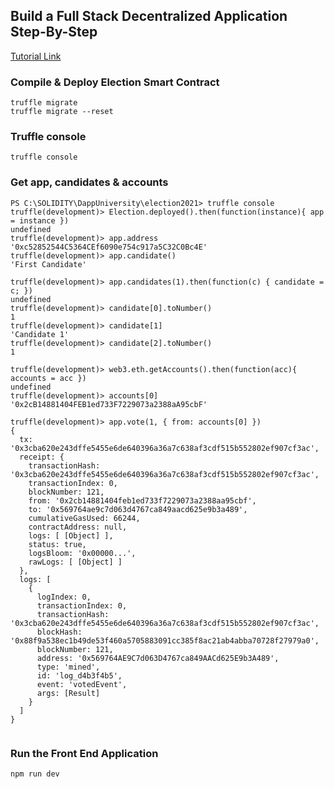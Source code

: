## Build a Full Stack Decentralized Application Step-By-Step

[Tutorial Link](https://www.dappuniversity.com/articles/the-ultimate-ethereum-dapp-tutorial)

### Compile & Deploy Election Smart Contract

```
truffle migrate
truffle migrate --reset
```

### Truffle console

```
truffle console
```

### Get app, candidates & accounts

```
PS C:\SOLIDITY\DappUniversity\election2021> truffle console
truffle(development)> Election.deployed().then(function(instance){ app = instance })
undefined
truffle(development)> app.address
'0xc52852544C5364CEf6090e754c917a5C32C0Bc4E'
truffle(development)> app.candidate()
'First Candidate'

truffle(development)> app.candidates(1).then(function(c) { candidate = c; })
undefined
truffle(development)> candidate[0].toNumber()
1
truffle(development)> candidate[1]
'Candidate 1'
truffle(development)> candidate[2].toNumber()
1

truffle(development)> web3.eth.getAccounts().then(function(acc){ accounts = acc })
undefined
truffle(development)> accounts[0]
'0x2cB14881404FEB1ed733F7229073a2388aA95cbF'

truffle(development)> app.vote(1, { from: accounts[0] })
{
  tx: '0x3cba620e243dffe5455e6de640396a36a7c638af3cdf515b552802ef907cf3ac',
  receipt: {
    transactionHash: '0x3cba620e243dffe5455e6de640396a36a7c638af3cdf515b552802ef907cf3ac',
    transactionIndex: 0,
    blockNumber: 121,
    from: '0x2cb14881404feb1ed733f7229073a2388aa95cbf',
    to: '0x569764ae9c7d063d4767ca849aacd625e9b3a489',
    cumulativeGasUsed: 66244,
    contractAddress: null,
    logs: [ [Object] ],
    status: true,
    logsBloom: '0x00000...',
    rawLogs: [ [Object] ]
  },
  logs: [
    {
      logIndex: 0,
      transactionIndex: 0,
      transactionHash: '0x3cba620e243dffe5455e6de640396a36a7c638af3cdf515b552802ef907cf3ac',
      blockHash: '0x88f9a538ec1b49de53f460a5705883091cc385f8ac21ab4abba70728f27979a0',
      blockNumber: 121,
      address: '0x569764AE9C7d063D4767ca849AACd625E9b3A489',
      type: 'mined',
      id: 'log_d4b3f4b5',
      event: 'votedEvent',
      args: [Result]
    }
  ]
}


```

### Run the Front End Application

```
npm run dev
```

